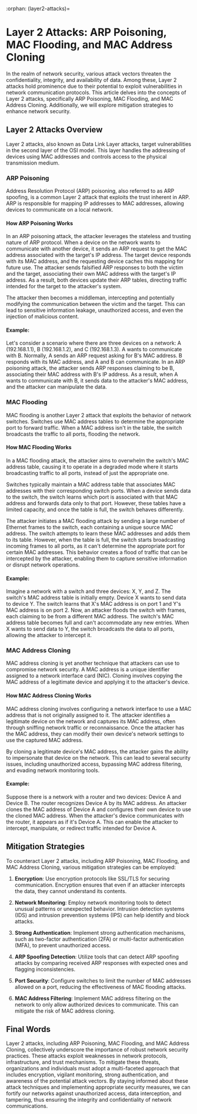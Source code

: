 :orphan:
(layer2-attacks)=

# Layer 2 Attacks: ARP Poisoning, MAC Flooding, and MAC Address Cloning

In the realm of network security, various attack vectors threaten the confidentiality, integrity, and availability of data. Among these, Layer 2 attacks hold prominence due to their potential to exploit vulnerabilities in network communication protocols. This article delves into the concepts of Layer 2 attacks, specifically ARP Poisoning, MAC Flooding, and MAC Address Cloning. Additionally, we will explore mitigation strategies to enhance network security.

## Layer 2 Attacks Overview

Layer 2 attacks, also known as Data Link Layer attacks, target vulnerabilities in the second layer of the OSI model. This layer handles the addressing of devices using MAC addresses and controls access to the physical transmission medium.

### ARP Poisoning

Address Resolution Protocol (ARP) poisoning, also referred to as ARP spoofing, is a common Layer 2 attack that exploits the trust inherent in ARP. ARP is responsible for mapping IP addresses to MAC addresses, allowing devices to communicate on a local network.

#### How ARP Poisoning Works

In an ARP poisoning attack, the attacker leverages the stateless and trusting nature of ARP protocol. When a device on the network wants to communicate with another device, it sends an ARP request to get the MAC address associated with the target's IP address. The target device responds with its MAC address, and the requesting device caches this mapping for future use. The attacker sends falsified ARP responses to both the victim and the target, associating their own MAC address with the target's IP address. As a result, both devices update their ARP tables, directing traffic intended for the target to the attacker's system.

The attacker then becomes a middleman, intercepting and potentially modifying the communication between the victim and the target. This can lead to sensitive information leakage, unauthorized access, and even the injection of malicious content.

#### Example:

Let's consider a scenario where there are three devices on a network: A (192.168.1.1), B (192.168.1.2), and C (192.168.1.3). A wants to communicate with B. Normally, A sends an ARP request asking for B's MAC address. B responds with its MAC address, and A and B can communicate. In an ARP poisoning attack, the attacker sends ARP responses claiming to be B, associating their MAC address with B's IP address. As a result, when A wants to communicate with B, it sends data to the attacker's MAC address, and the attacker can manipulate the data.

### MAC Flooding

MAC flooding is another Layer 2 attack that exploits the behavior of network switches. Switches use MAC address tables to determine the appropriate port to forward traffic. When a MAC address isn't in the table, the switch broadcasts the traffic to all ports, flooding the network.

#### How MAC Flooding Works

In a MAC flooding attack, the attacker aims to overwhelm the switch's MAC address table, causing it to operate in a degraded mode where it starts broadcasting traffic to all ports, instead of just the appropriate one.

Switches typically maintain a MAC address table that associates MAC addresses with their corresponding switch ports. When a device sends data to the switch, the switch learns which port is associated with that MAC address and forwards data only to that port. However, these tables have a limited capacity, and once the table is full, the switch behaves differently.

The attacker initiates a MAC flooding attack by sending a large number of Ethernet frames to the switch, each containing a unique source MAC address. The switch attempts to learn these MAC addresses and adds them to its table. However, when the table is full, the switch starts broadcasting incoming frames to all ports, as it can't determine the appropriate port for certain MAC addresses. This behavior creates a flood of traffic that can be intercepted by the attacker, enabling them to capture sensitive information or disrupt network operations.

#### Example:

Imagine a network with a switch and three devices: X, Y, and Z. The switch's MAC address table is initially empty. Device X wants to send data to device Y. The switch learns that X's MAC address is on port 1 and Y's MAC address is on port 2. Now, an attacker floods the switch with frames, each claiming to be from a different MAC address. The switch's MAC address table becomes full and can't accommodate any new entries. When X wants to send data to Y, the switch broadcasts the data to all ports, allowing the attacker to intercept it.

### MAC Address Cloning

MAC address cloning is yet another technique that attackers can use to compromise network security. A MAC address is a unique identifier assigned to a network interface card (NIC). Cloning involves copying the MAC address of a legitimate device and applying it to the attacker's device.

#### How MAC Address Cloning Works

MAC address cloning involves configuring a network interface to use a MAC address that is not originally assigned to it. The attacker identifies a legitimate device on the network and captures its MAC address, often through sniffing network traffic or reconnaissance. Once the attacker has the MAC address, they can modify their own device's network settings to use the captured MAC address.

By cloning a legitimate device's MAC address, the attacker gains the ability to impersonate that device on the network. This can lead to several security issues, including unauthorized access, bypassing MAC address filtering, and evading network monitoring tools.

#### Example:

Suppose there is a network with a router and two devices: Device A and Device B. The router recognizes Device A by its MAC address. An attacker clones the MAC address of Device A and configures their own device to use the cloned MAC address. When the attacker's device communicates with the router, it appears as if it's Device A. This can enable the attacker to intercept, manipulate, or redirect traffic intended for Device A.

## Mitigation Strategies

To counteract Layer 2 attacks, including ARP Poisoning, MAC Flooding, and MAC Address Cloning, various mitigation strategies can be employed:

1. **Encryption**: Use encryption protocols like SSL/TLS for securing communication. Encryption ensures that even if an attacker intercepts the data, they cannot understand its contents.

2. **Network Monitoring**: Employ network monitoring tools to detect unusual patterns or unexpected behavior. Intrusion detection systems (IDS) and intrusion prevention systems (IPS) can help identify and block attacks.

3. **Strong Authentication**: Implement strong authentication mechanisms, such as two-factor authentication (2FA) or multi-factor authentication (MFA), to prevent unauthorized access.

4. **ARP Spoofing Detection**: Utilize tools that can detect ARP spoofing attacks by comparing received ARP responses with expected ones and flagging inconsistencies.

5. **Port Security**: Configure switches to limit the number of MAC addresses allowed on a port, reducing the effectiveness of MAC flooding attacks.

6. **MAC Address Filtering**: Implement MAC address filtering on the network to only allow authorized devices to communicate. This can mitigate the risk of MAC address cloning.

## Final Words

Layer 2 attacks, including ARP Poisoning, MAC Flooding, and MAC Address Cloning, collectively underscore the importance of robust network security practices. These attacks exploit weaknesses in network protocols, infrastructure, and trust mechanisms. To mitigate these threats, organizations and individuals must adopt a multi-faceted approach that includes encryption, vigilant monitoring, strong authentication, and awareness of the potential attack vectors. By staying informed about these attack techniques and implementing appropriate security measures, we can fortify our networks against unauthorized access, data interception, and tampering, thus ensuring the integrity and confidentiality of network communications.